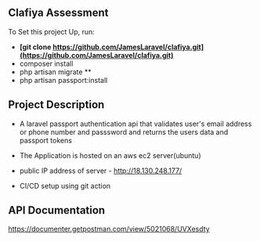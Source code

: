 

## Clafiya Assessment
To Set this project Up, run:

- **[git clone https://github.com/JamesLaravel/clafiya.git](https://github.com/JamesLaravel/clafiya.git)**
- composer install 
- php artisan migrate **
- php artisan passport:install

## Project Description

 - A laravel passport authentication api that validates user's email address or phone number and passsword and returns the users data and passport tokens

 - The Application is hosted on an aws ec2 server(ubuntu)
 - public IP address of server - http://18.130.248.177/
 - CI/CD setup using git action



## API Documentation 

https://documenter.getpostman.com/view/5021068/UVXesdty
